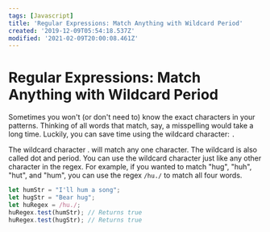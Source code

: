 ```yaml
---
tags: [Javascript]
title: 'Regular Expressions: Match Anything with Wildcard Period'
created: '2019-12-09T05:54:18.537Z'
modified: '2021-02-09T20:00:08.461Z'
---
```


Regular Expressions: Match Anything with Wildcard Period
========================================================

Sometimes you won't (or don't need to) know the exact characters in your patterns. Thinking of all words that match, say, a misspelling would take a long time. Luckily, you can save time using the wildcard character: ```.```

The wildcard character . will match any one character. The wildcard is also called dot and period. You can use the wildcard character just like any other character in the regex. For example, if you wanted to match "hug", "huh", "hut", and "hum", you can use the regex ```/hu./``` to match all four words.
``` javascript
let humStr = "I'll hum a song";
let hugStr = "Bear hug";
let huRegex = /hu./;
huRegex.test(humStr); // Returns true
huRegex.test(hugStr); // Returns true

```
